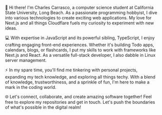 👋 Hi there! I'm Charles Carrasco, a computer science student at California State University, Long Beach. As a passionate programming hobbyist, I dive into various technologies to create exciting web applications. My love for Next.js and all things Cloudflare fuels my curiosity to experiment with new ideas.

💻 With expertise in JavaScript and its powerful sibling, TypeScript, I enjoy crafting engaging front-end experiences. Whether it's building Todo apps, calendars, blogs, or flashcards, I put my skills to work with frameworks like Next.js and React. As a versatile full-stack developer, I also dabble in Linux server management.

⚡ In my spare time, you'll find me tinkering with personal projects, expanding my tech knowledge, and exploring all things techy. With a blend of knowledge, trustworthiness, and a sprinkle of fun, I'm here to make a mark in the coding world.

🌐 Let's connect, collaborate, and create amazing software together! Feel free to explore my repositories and get in touch. Let's push the boundaries of what's possible in the digital realm!
